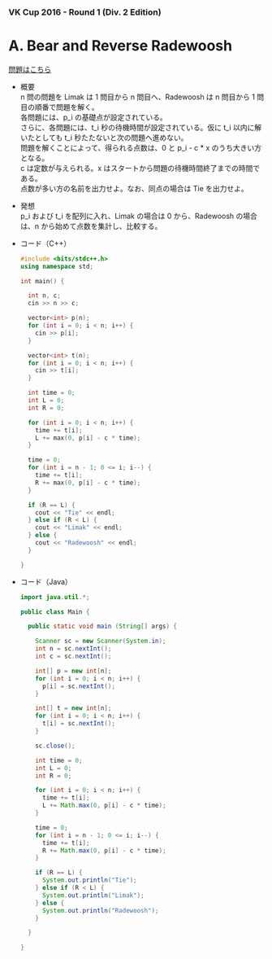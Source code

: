 ### VK Cup 2016 - Round 1 (Div. 2 Edition)

# A. Bear and Reverse Radewoosh

  [問題はこちら](https://codeforces.com/problemset/problem/658/A)
  
- 概要<br>
  n 問の問題を Limak は 1 問目から n 問目へ、Radewoosh は n 問目から 1 問目の順番で問題を解く。<br>
  各問題には、p_i の基礎点が設定されている。<br>
  さらに、各問題には、t_i 秒の待機時間が設定されている。仮に t_i 以内に解いたとしても t_i 秒たたないと次の問題へ進めない。<br>
  問題を解くことによって、得られる点数は、0 と p_i - c * x のうち大きい方となる。<br>
  c は定数が与えられる。x はスタートから問題の待機時間終了までの時間である。<br>
  点数が多い方の名前を出力せよ。なお、同点の場合は Tie を出力せよ。 
  
- 発想<br>
  p_i および t_i を配列に入れ、Limak の場合は 0 から、Radewoosh の場合は、n から始めて点数を集計し、比較する。
  
  
- コード（C++）

  ```cpp
  #include <bits/stdc++.h>
  using namespace std;

  int main() {

    int n, c;
    cin >> n >> c;

    vector<int> p(n);
    for (int i = 0; i < n; i++) {
      cin >> p[i];
    }

    vector<int> t(n);
    for (int i = 0; i < n; i++) {
      cin >> t[i];
    }

    int time = 0;
    int L = 0;
    int R = 0;

    for (int i = 0; i < n; i++) {
      time += t[i];
      L += max(0, p[i] - c * time);
    }

    time = 0;
    for (int i = n - 1; 0 <= i; i--) {
      time += t[i];
      R += max(0, p[i] - c * time);
    }

    if (R == L) {
      cout << "Tie" << endl;
    } else if (R < L) {
      cout << "Limak" << endl;
    } else {
      cout << "Radewoosh" << endl;
    }

  }
  ```
  
- コード（Java）

  ```java
  import java.util.*;

  public class Main {

    public static void main (String[] args) {

      Scanner sc = new Scanner(System.in);
      int n = sc.nextInt();
      int c = sc.nextInt();

      int[] p = new int[n];
      for (int i = 0; i < n; i++) {
        p[i] = sc.nextInt();
      }

      int[] t = new int[n];
      for (int i = 0; i < n; i++) {
        t[i] = sc.nextInt();
      }

      sc.close();

      int time = 0;
      int L = 0;
      int R = 0;

      for (int i = 0; i < n; i++) {
        time += t[i];
        L += Math.max(0, p[i] - c * time);
      }

      time = 0;
      for (int i = n - 1; 0 <= i; i--) {
        time += t[i];
        R += Math.max(0, p[i] - c * time);
      }

      if (R == L) {
        System.out.println("Tie");
      } else if (R < L) {
        System.out.println("Limak");
      } else {
        System.out.println("Radewoosh");
      }

    }

  }
  ```
    
